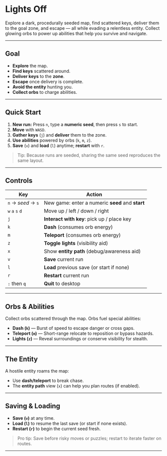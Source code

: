 # Lights Off

Explore a dark, procedurally seeded map, find scattered keys, deliver them to the goal zone, and escape — all while evading a relentless entity. Collect glowing orbs to power up abilities that help you survive and navigate.

---

## Goal

* **Explore** the map.
* **Find keys** scattered around.
* **Deliver keys** to the **zone**.
* **Escape** once delivery is complete.
* **Avoid the entity** hunting you.
* **Collect orbs** to charge abilities.

---

## Quick Start

1. **New run:** Press `n`, type a **numeric seed**, then press `s` to start.
2. **Move** with `WASD`.
3. **Gather keys** (`j`) and **deliver** them to the zone.
4. **Use abilities** powered by orbs (`k`, `m`, `z`).
5. **Save** (`v`) and **load** (`l`) anytime; **restart** with `r`.

> Tip: Because runs are seeded, sharing the same seed reproduces the same layout.

---

## Controls

| Key                | Action                                             |
| ------------------ | -------------------------------------------------- |
| `n` → *seed* → `s` | New game: enter a numeric **seed** and **start**   |
| `w` `a` `s` `d`    | Move up / left / down / right                      |
| `j`                | **Interact with key**: pick up / place key         |
| `k`                | **Dash** (consumes orb energy)                     |
| `m`                | **Teleport** (consumes orb energy)                 |
| `z`                | **Toggle lights** (visibility aid)                 |
| `x`                | Show **entity path** (debug/awareness aid)         |
| `v`                | **Save** current run                               |
| `l`                | **Load** previous save (or start if none)          |
| `r`                | **Restart** current run                            |
| `:` then `q`       | **Quit** to desktop                                |

---

## Orbs & Abilities

Collect orbs scattered through the map. Orbs fuel special abilities:

* **Dash (`k`)** — Burst of speed to escape danger or cross gaps.
* **Teleport (`m`)** — Short-range relocate to reposition or bypass hazards.
* **Lights (`z`)** — Reveal surroundings or conserve visibility for stealth.

---

## The Entity

A hostile entity roams the map:

* Use **dash/teleport** to break chase.
* The **entity path** view (`x`) can help you plan routes (if enabled).

---

## Saving & Loading

* **Save (`v`)** at any time.
* **Load (`l`)** to resume the last save (or start if none exists).
* **Restart (`r`)** to begin the current seed fresh.

> Pro tip: Save before risky moves or puzzles; restart to iterate faster on routes.

---



